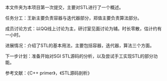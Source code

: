 本文件夹为本项目第一次提交，主要对STL进行了一个概述。

任务分工：王新主要负责容器与迭代器部分，郑值主要负责算法部分。

成员讨论方式：以QQ线上讨论为主，研讨室见面讨论为辅。时长零散，估计约有一小时。

进展情况：介绍了STL的基本用法，主要包括容器，迭代器，算法三个方面。

下一步计划：准备开始对SGI STL源码的分析，以及尝试手工实现STL的部分功能。

参考文献：《C++ primer》，《STL源码剖析》